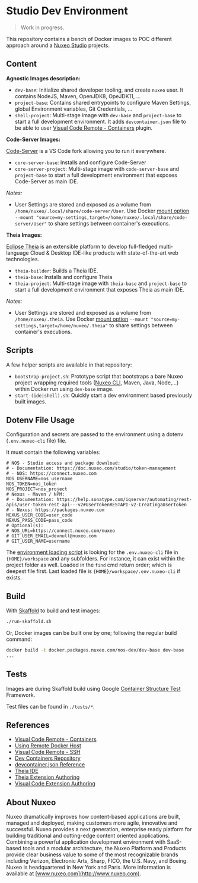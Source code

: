 # Studio Dev Environment

> Work in progress.

This repository contains a bench of Docker images to POC different approach around a [Nuxeo Studio](https://www.nuxeo.com/fr/produits/studio/) projects.

## Content

**Agnostic Images description:**

- `dev-base`: Initialize shared developer tooling, and create `nuxeo` user. It contains NodeJS, Maven, OpenJDK8, OpeJDK11, ...
- `project-base`: Contains shared entrypoints to configure Maven Settings, global Environment variables, Git Credentials, ...
- `shell-project`: Multi-stage image with `dev-base` and `project-base` to start a full development environment. It adds `devcontainer.json` file to be able to user [Visual Code Remote - Containers](https://code.visualstudio.com/docs/remote/containers) plugin.

**Code-Server Images:**

[Code-Server](https://github.com/cdr/code-server) is a VS Code fork allowing you to run it everywhere.

- `core-server-base`: Installs and configure Code-Server
- `core-server-project`: Multi-stage image with `code-server-base` and `project-base` to start a full development environment that exposes Code-Server as main IDE.

*Notes:*

- User Settings are stored and exposed as a volume from `/home/nuxeo/.local/share/code-server/User`. Use Docker [mount option](https://docs.docker.com/storage/volumes/) `--mount "source=my-settings,target=/home/nuxeo/.local/share/code-server/User"` to share settings between container's executions.

**Theia Images:**

[Eclipse Theia](https://github.com/eclipse-theia/theia) is an extensible platform to develop full-fledged multi-language Cloud & Desktop IDE-like products with state-of-the-art web technologies.

- `theia-builder`: Builds a Theia IDE.
- `theia-base`: Installs and configure Theia
- `theia-project`: Multi-stage image with `theia-base` and `project-base` to start a full development environment that exposes Theia as main IDE.

*Notes:*

- User Settings are stored and exposed as a volume from `/home/nuxeo/.theia`. Use Docker [mount option](https://docs.docker.com/storage/volumes/) `--mount "source=my-settings,target=/home/nuxeo/.theia"` to share settings between container's executions.

## Scripts

A few helper scripts are available in that repository:

- `bootstrap-project.sh`: Prototype script that bootstraps a bare Nuxeo project wrapping required tools ([Nuxeo CLI](https://doc.nuxeo.com/nxdoc/nuxeo-cli/), Maven, Java, Node,...) within Docker run using `dev-base` image.
- `start-(ide|shell).sh`: Quickly start a dev environment based previously built images.

## Dotenv File Usage

Configuration and secrets are passed to the environment using a dotenv (`.env.nuxeo-cli` file) file.

It must contain the following variables:

```shell
# NOS - Studio access and package download:
# - Documentation: https://doc.nuxeo.com/studio/token-management
# - NOS: https://connect.nuxeo.com
NOS_USERNAME=nos_username
NOS_TOKEN=nos_token
NOS_PROJECT=nos_project
# Nexus - Maven / NPM:
# - Documentation: https://help.sonatype.com/iqserver/automating/rest-apis/user-token-rest-api---v2#UserTokenRESTAPI-v2-CreatingaUserToken
# - Nexus: https://packages.nuxeo.com
NEXUS_USER_CODE=user_code
NEXUS_PASS_CODE=pass_code
# Optional(s):
# NOS_URL=https://connect.nuxeo.com/nuxeo
# GIT_USER_EMAIL=devnull@nuxeo.com
# GIT_USER_NAME=username
```

The [environment loading script](./project-base/docker-entrypoin-init.d/00-envs.sh) is looking for the `.env.nuxeo-cli` file in `{HOME}/workspace` and any subfolders. For instance, it can exist within the project folder as well. Loaded in the `find` cmd return order; which is deepest file first. Last loaded file is `{HOME}/workspace/.env.nuxeo-cli` if exists.

## Build

With [Skaffold](https://skaffold.dev/) to build and test images:

```bash
./run-skaffold.sh
```

Or, Docker images can be built one by one; following the regular build command:

```bash
docker build -t docker.packages.nuxeo.com/nos-dev/dev-base dev-base
...
```

## Tests

Images are during Skaffold build using Google [Container Structure Test](https://github.com/GoogleContainerTools/container-structure-test) Framework.

Test files can be found in `./tests/*`.

## References

- [Visual Code Remote - Containers](https://code.visualstudio.com/docs/remote/containers#_getting-started)
- [Using Remote Docker Host](https://code.visualstudio.com/docs/remote/containers-advanced#_developing-inside-a-container-on-a-remote-docker-host)
- [Visual Code Remote - SSH](https://code.visualstudio.com/docs/remote/ssh-tutorial)
- [Dev Containers Repository](https://github.com/Microsoft/vscode-dev-containers)
- [devcontainer.json Reference](https://code.visualstudio.com/docs/remote/devcontainerjson-reference)
- [Theia IDE](https://theia-ide.org)
- [Theia Extension Authoring](https://theia-ide.org/docs/authoring_extensions)
- [Visual Code Extension Authoring](https://code.visualstudio.com/api)

## About Nuxeo

Nuxeo dramatically improves how content-based applications are built, managed and deployed, making customers more agile, innovative and successful. Nuxeo provides a next generation, enterprise ready platform for building traditional and cutting-edge content oriented applications. Combining a powerful application development environment with SaaS-based tools and a modular architecture, the Nuxeo Platform and Products provide clear business value to some of the most recognizable brands including Verizon, Electronic Arts, Sharp, FICO, the U.S. Navy, and Boeing. Nuxeo is headquartered in New York and Paris. More information is available at [www.nuxeo.com](http://www.nuxeo.com).

